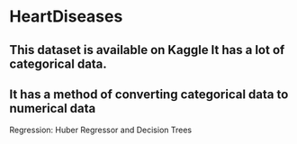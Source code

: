 # HeartDiseases

This dataset is available on Kaggle
It has a lot of categorical data.
-------------------------------------------------------------
It has a method of converting categorical data to numerical data
--------------------------------------------------------------
Regression: Huber Regressor and Decision Trees
